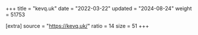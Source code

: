 +++
title = "kevq.uk"
date = "2022-03-22"
updated = "2024-08-24"
weight = 51753

[extra]
source = "https://kevq.uk/"
ratio = 14
size = 51
+++
